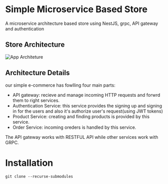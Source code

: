 # Simple Microservice Based Store
A microservice architecture based store using NestJS, grpc, API gateway and authentication
## Store Architecture
![App Architeture](https://user-images.githubusercontent.com/46327178/160545884-38f8927e-f4e8-4ad9-81ce-d651e2e95467.jpeg)

## Architecture Details
our simple e-commerce has fowlling four main parts:
* API gateway: recieve and manage incoming HTTP requests and forwrd them to right services.
* Authentication Service: this service provides the signing up and signing in for the users and also it's authorize user's request(using JWT tokens)
* Product Service: creating and finding products is provided by this service.
* Order Service: incoming oreders is handled by this service.

The API gateway works with RESTFUL API while other services work with GRPC.

# Installation
```
git clone --recurse-submodules
